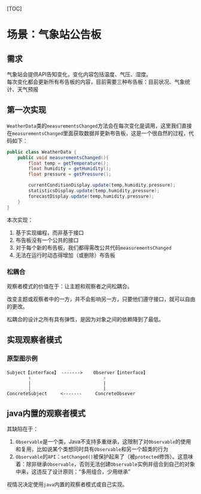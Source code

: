 [TOC]

# 场景：气象站公告板
## 需求
气象站会提供API告知变化，变化内容包括温度、气压、湿度。<br/>
每次变化都会更新所有布告板的内容，目前需要三种布告板：目前状况、气象统计、天气预报

## 第一次实现
`WeatherData`类的`measurementsChanged`方法会在每次变化是调用，这里我们直接在`measurementsChanged`里面获取数据并更新布告板，这是一个很自然的过程，代码如下：
```java
public class WeatherData {
    public void measurementsChanged(){
        float temp = getTemperature();
        float humidity = getHumidity();
        float pressure = getPressure();

        currentConditionDisplay.update(temp,humidity,pressure);
        statisticsDisplay.update(temp,humidity,pressure);
        forecastDisplay.update(temp,humidity,pressure);
    }
}
```
本次实现：
1. 基于实现编程，而非基于接口
1. 布告板没有一个公共的接口
1. 对于每个新的布告板，我们都得需改公共代码`measurementsChanged`
1. 无法在运行时动态得增加（或删除）布告板

### 松耦合
观察者模式的价值在于：让主题和观察者之间松耦合。

改变主题或观察者中的一方，并不会影响另一方，只要他们遵守接口，就可以自由的更改。

松耦合的设计之所有具有弹性，是因为对象之间的依赖降到了最低。

## 实现观察者模式
### 原型图示例
```
Subject【interface】 ------->    Observer【interface】
        ⇧                           ⇧
        |                           |
        |                           |
ConcreteSubject     <-------     ConcreteObsever
```

## java内置的观察者模式
其缺陷在于：
1. `Observable`是一个类，Java不支持多重继承，这限制了对`Observable`的使用和复用，比如说某个类想同时具有`Observable`和另一个超类的行为
2. `Observable`的`API`：`setChanged()`被保护起来了（被`protected`修饰）。这意味着：除非继承`Observable`，否则无法创建`Observable`实例并组合到自己的对象中来，这违反了设计原则：“多用组合，少用继承”

视情况决定使用`java`内置的观察者模式或自己实现。